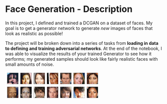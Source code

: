 # Face Generation - Description

In this project, I defined and trained a DCGAN on a dataset of faces. My goal is to get a generator network to generate *new* images of faces that look as realistic as possible!

The project will be broken down into a series of tasks from **loading in data to defining and training adversarial networks**. At the end of the notebook, I was able to visualize the results of your trained Generator to see how it performs; my generated samples should look like fairly realistic faces with small amounts of noise.

<img src='assets/processed_face_data.png' width=60% />
